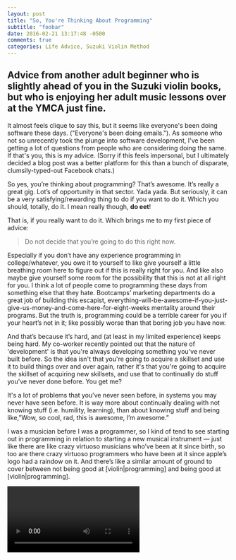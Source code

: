 ```yaml
---
layout: post
title: "So, You're Thinking About Programming"
subtitle: "foobar"
date: 2016-02-21 13:17:48 -0500
comments: true
categories: Life Advice, Suzuki Violin Method
---
```


## Advice from another adult beginner who is slightly ahead of you in the Suzuki violin books, but who is enjoying her adult music lessons over at the YMCA just fine.

It almost feels clique to say this, but it seems like everyone's been doing
software these days.  ("Everyone's been doing emails.").  As someone who
not so unrecently took the plunge into software development, I've been
getting a lot of questions from people who are considering doing the
same.  If that's you, this is my advice.  (Sorry if this feels
impersonal, but I ultimately decided a blog post was a better platform for this
than a bunch of disparate, clumsily-typed-out Facebook chats.)

So yes, you’re thinking about programming?  That’s awesome.  It’s really
a great gig.  Lot’s of opportunity in that sector.  Yada yada.  But
seriously, it can be a very satisfying/rewarding thing to do if you want
to do it.  Which you should, totally, do it.  I mean really though, **do eet**!

That is, if you really want to do it.  Which brings me to my first piece of
advice:

> Do not decide that you’re going to do this right now.

Especially if you don’t have any experience programming in
college/whatever, you owe it to yourself to like give yourself a little
breathing room here to figure out if this is really right for you.  And like
also maybe give yourself some room for the possibility that this is not at all right
for you.  I think a lot of people come to programming these days from
something else that they hate.  Bootcamps’ marketing departments do a
great job of building this escapist,
everything-will-be-awesome-if-you-just-give-us-money-and-come-here-for-eight-weeks
mentality around their programs.  But the truth is, programming could be
a terrible career for you if your heart’s not in it; like possibly worse
than that boring job you have now.

And that’s because it’s hard, and (at least in my limited
experience) keeps being hard.  My co-worker recently pointed out that
the nature of 'development' is that you're always developing something you've
never built before.  So the idea isn't that you're going to acquire a
skillset and use it to build things over and over again, rather it's that you're going to
acquire the skillset of acquiring new skillsets, and use that to continually
do stuff you've never done before. You get me?

It's a lot of problems that you’ve never seen before, in systems you may
never have seen before.  It is way more about continually dealing with
not knowing stuff (i.e. humility, learning), than about knowing stuff
and being like,”Wow, so cool, rad, this is awesome, I’m awesome.”

<picture>

I was a musician before I was a programmer, so I kind of tend to see starting out in programming in
relation to starting a new
musical instrument — just like there are like crazy virtuoso musicians
who’ve been at it since birth, so too are there crazy virtuoso
programmers who have been at it since apple’s logo had a raindow on it.
And there’s like a similar amount of ground to cover between not being
good at [violin|programming] and being good at [violin|programming].

<video>

So let’s actually just run with this comparison and reframe this
discussion a little bit — imagine you woke up tomorrow morning and decided that you
wanted to become a concert violinist.  That’s awesome!  Really cool.
But making that happen means that you’re going to really suck at playing
the violin.  Like really suck.  And probably in your lifetime you might
not really make it to the level of someone who’s been doing it since
they were like 4 or 5.

<video>

I think starting programming is a lot like being an adult beginner in
music lessons.  Except the only difference is that there is no surplus
of talented violinist roles in our economy, but there *is* such a surplus
of programming roles for the time being.  So the playing field is
advantageous for people who want to pick up a laptop and start
screeching out their first Ode to Code.

<ode to joy>

And to be clear here, in case I’m sounding a little bit haughty, I’m totally with
you — adult beginner material.  But I’m just like that adult beginner
whose lesson is right before yours and who is slightly ahead of you in
the Suzuki books.

<later suzuki song>
<Image>

So at the end of the day if programming turns out not to like *be very
interesting* to you in the first place, then you might be talking about
trading a boring and (maybe) manageable job for boring and very
difficult one that you’re necessarily going to suck at for a very long
time and will have to work to constantly get better at.  Maybe not the
best trade.  (But like if that’s the case, don’t feel hopeless because
maybe trying out programming WILL have brought you closer to what you
actually want to do through negation.)

So but THE POINT IS for NOW just have an open mind and see how much
serotonin gets released in your brain when you get your first
tic-tac-toe game to run.  The pressure’s off, go have some fun with it.
Report back after.

<specifics>




<gif>

links codeacadymy

So after you’ve flirted with it for a while, dated, had your honeymoon
phase, if you’re still liking it, feeling like this is something you
might want to do professionally, maybe it’s time to take things to the
next level.  

> Try to cut down to working part time and start devouring online
> resources as a second part time job for three to six months.

This should be the big jump, not the jump into a bootcamp.

Like I’m not kidding, coffee shop every day for four hours.  Be that
person.  Order a Macciato.  Stake out a spot next to the outlet.  Go
there every day.  Work at it hard.  

Don’t stress out too much about picking a language or framework.

If you’ve done some reading and still can’t pick, take my simple quiz

1. Which of these best describes you?  a. Slitherin b. Hufflepuff c.
Ravenclaw

Results ————— a. javascript b. ruby c. python

Regardless, here other topics you’re going to want to start to get to
know about:
- html
- css
- javascript (cause that’s what runs in the browser even if that’s not
what you picked from above to run on the server)
- jquery
- unix essentials
- git

There’s tons of great free resources to start with, then I would suggest
graduating to a couple modest paid subscription services.  
- treehouse
- codeschool

> Start going to Meetups, talks, hacker hours — get help, make friends,
> we’re all in this together

- meetup.com, subscribe to events related to your results from the harry
potter quiz

> Start thinking about bootcamps

Depending on how disciplined you’ve been, probably around the
three-month mark is when I would say you could start doing some research
about bootcamps.  You’ve made some friends, hacked some stuff together,
gone to talks and forced yourself to mingle even though you just wanted
to sit in the back and eat the free pizza.

I think it’s really important to realize that coding bootcamps are
businesses.  No matter how approachable they are or much eye contact
they make with you or how often they tell you they love you, they don’t
necessarily have your best interests in mind.  But what they *do*
necessarily have in mind, as a *business*, is their *own* best
interests.  That said, what bootcamps have going for them is that they
can help you cover a ton of ground quickly.   They do this by taking
care of the parts of programming that would be the costliest/least
beneficial to you at this point (i.e. setting up your environment and
dealing with configuration) and then force feeding you a ton of material
about a specific language and framework.  You’re paying for the benefit
of not getting stuck for too long on things that aren’t that important
for your learning in this moment.  And also for curriculum.  

As much as they try to market their programs as no-brainer money back
decisions, deciding to enroll in a bootcamp at its heart is a cold,
practical, financial decision.  Be skeptical of job guarantees — you’re
going to have to hustle to find a job and one way or another you’re
going to be putting a ton of time and money on the line for this
decision.  So just be skeptical, kick the tires, ask for a tours,
realize they’ll be less nice to you once they have your money.  

And then maybe, on your own terms, as part of your own realistic
narrative, if pouring over hours and hours of lessons and struggling to
get things set up hasn’t completely put you off to the whole thing, and
if you decide you need the leaning boost, then maybe that’d be the time.
